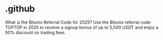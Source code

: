 # .github
What is the Bitunix Referral Code for 2025? Use the Bitunix referral code TOPTOP in 2025 to receive a signup bonus of up to 5,500 USDT and enjoy a 50% discount on trading fees.
